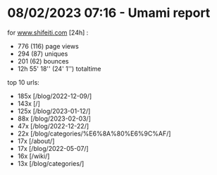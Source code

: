 # 08/02/2023 07:16 - Umami report
for www.shifeiti.com [24h] :

 - 776 (116) page views
 - 294 (87) uniques
 - 201 (62) bounces
 - 12h 55' 18'' (24' 1'') totaltime


top 10 urls:
 - 185x [/blog/2022-12-09/]
 - 143x [/]
 - 125x [/blog/2023-01-12/]
 - 88x [/blog/2023-02-03/]
 - 47x [/blog/2022-12-22/]
 - 22x [/blog/categories/%E6%8A%80%E6%9C%AF/]
 - 17x [/about/]
 - 17x [/blog/2022-05-07/]
 - 16x [/wiki/]
 - 13x [/blog/categories/]


